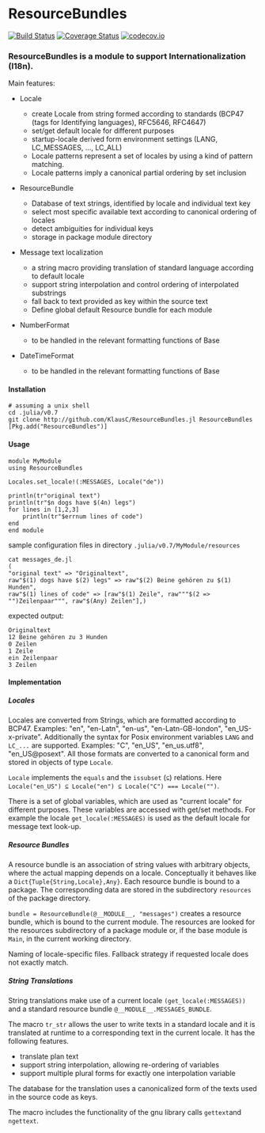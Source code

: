 # ResourceBundles

[![Build Status](https://travis-ci.org/KlausC/ResourceBundles.jl.svg?branch=master)](https://travis-ci.org/KlausC/ResourceBundles.jl)
[![Coverage Status](https://coveralls.io/repos/github/KlausC/ResourceBundles.jl/badge.svg?branch=master)](https://coveralls.io/github/KlausC/ResourceBundles.jl?branch=master)
[![codecov.io](http://codecov.io/github/KlausC/ResourceBundles.jl/coverage.svg?branch=master)](http://codecov.io/github/KlausC/ResourceBundles.jl?branch=master)

### ResourceBundles is a module to support Internationalization (I18n).
Main features:

* Locale
  * create Locale from string formed according to standards (BCP47 (tags for Identifying languages), RFC5646, RFC4647)
  * set/get default locale for different purposes
  * startup-locale derived form environment settings (LANG, LC_MESSAGES, ..., LC_ALL)
  * Locale patterns represent a set of locales by using a kind of pattern matching.
  * Locale patterns imply a canonical partial ordering by set inclusion

* ResourceBundle
  * Database of text strings, identified by locale and individual text key
  * select most specific available text according to canonical ordering of locales
  * detect ambiguities for individual keys
  * storage in package module directory

* Message text localization
  * a string macro providing translation of standard language according to default locale
  * support string interpolation and control ordering of interpolated substrings
  * fall back to text provided as key within the source text
  * Define global default Resource bundle for each module

* NumberFormat
  * to be handled in the relevant formatting functions of Base
* DateTimeFormat
  * to be handled in the relevant formatting functions of Base

#### Installation

```
# assuming a unix shell
cd .julia/v0.7
git clone http://github.com/KlausC/ResourceBundles.jl ResourceBundles
[Pkg.add("ResourceBundles")]

```

#### Usage

```
module MyModule
using ResourceBundles

Locales.set_locale!(:MESSAGES, Locale("de"))

println(tr"original text")
println(tr"$n dogs have $(4n) legs")
for lines in [1,2,3]
    println(tr"$errnum lines of code")
end
end module
```
sample configuration files in directory `.julia/v0.7/MyModule/resources`

```
cat messages_de.jl
(
"original text" => "Originaltext",
raw"$(1) dogs have $(2) legs" => raw"$(2) Beine gehören zu $(1) Hunden",
raw"$(1) lines of code" => [raw"$(1) Zeile", raw"""$(2 => "")Zeilenpaar""", raw"$(Any) Zeilen"],) 
```

expected output:
```
Originaltext
12 Beine gehören zu 3 Hunden
0 Zeilen
1 Zeile
ein Zeilenpaar
3 Zeilen
```

#### Implementation

##### Locales

Locales are converted from Strings, which are formatted according to BCP47.
Examples: "en", "en-Latn", "en-us", "en-Latn-GB-london", "en_US-x-private".
Additionally the syntax for Posix environment variables `LANG` and `LC_...` are
supported.
Examples: "C", "en_US", "en_us.utf8", "en_US@posext".
All those formats are converted to a canonical form and stored in objects of type `Locale`.

`Locale` implements the `equals` and the `issubset` (`⊆`) relations. 
Here `Locale("en_US") ⊆ Locale("en") ⊆ Locale("C") === Locale("")`.

There is a set of global variables, which are used as "current locale" for different purposes.
These variables are accessed with get/set methods.
For example the locale `get_locale(:MESSAGES)` is used as the default locale for message
text look-up.

##### Resource Bundles

A resource bundle is an association of string values with arbitrary objects, where the
actual mapping depends on a locale.
Conceptually it behaves like a `Dict{Tuple{String,Locale},Any}`.
Each resource bundle is bound to a package. The corresponding data are stored in the
subdirectory `resources` of the package directory.

`bundle = ResourceBundle(@__MODULE__, "messages")` creates a resource bundle, which is bound
to the current module.
The resources are looked for the resources subdirectory of a package module or, if the
base module is `Main`, in the current working directory.

Naming of locale-specific files. Fallback strategy if requested locale does not exactly match.


##### String Translations

String translations make use of a current locale `(get_locale(:MESSAGES))` and a standard resource bundle `@__MODULE__.MESSAGES_BUNDLE`.

The macro `tr_str` allows the user to write texts in a standard locale and it is translated
at runtime to a corresponding text in the current locale.
It has the following features.

 * translate plan text
 * support string interpolation, allowing re-ordering of variables
 * support multiple plural forms for exactly one interpolation variable

The database for the translation uses a canonicalized form of the texts used in the source code as keys.

The macro includes the functionality of the gnu library calls `gettext`and `ngettext`.











